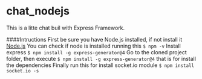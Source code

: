 # chat_nodejs
This is a litte chat buil with Express Framework.

####Intructions
First be sure you have Node.js installed, if not install it
[Node.js](https://nodejs.org/en/)
You can check if node is installed running this
`$ npm -v`
Install express
`$ npm install -g express-generator@4`
Go to the cloned project folder, then execute
`$ npm install -g express-generator@4`
that is for install the dependencies
Finally run this for install socket.io module
`$ npm install socket.io -s`
